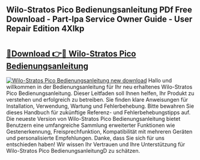 ## Wilo-Stratos Pico Bedienungsanleitung PDf Free Download - Part-Ipa Service Owner Guide - User Repair Edition 4Xlkp

# <h2><a href="http://df2czi.blite.top/?on=Wilo-Stratos+Pico+Bedienungsanleitung">🔗Download 👉🔴 Wilo-Stratos Pico Bedienungsanleitung</a></h2>

[![Wilo-Stratos Pico Bedienungsanleitung new download](https://i.imgur.com/lujVjoI.png)](http://df2czi.blite.top/?on=Wilo-Stratos+Pico+Bedienungsanleitung)
Hallo und willkommen in der Bedienungsanleitung für Ihr neu erhaltenes Wilo-Stratos Pico Bedienungsanleitung. Dieser Leitfaden soll Ihnen helfen, Ihr Produkt zu verstehen und erfolgreich zu betreiben. Sie finden klare Anweisungen für Installation, Verwendung, Wartung und Fehlerbehebung. Bitte bewahren Sie dieses Handbuch für zukünftige Referenz- und Fehlerbehebungstipps auf. Die neueste Version von Wilo-Stratos Pico Bedienungsanleitung bietet Benutzern eine umfangreiche Sammlung erweiterter Funktionen wie Gestenerkennung, Freisprechfunktion, Kompatibilität mit mehreren Geräten und personalisierte Empfehlungen. Danke, dass Sie sich für uns entschieden haben! Wir wissen Ihr Vertrauen und Ihre Unterstützung für Wilo-Stratos Pico BedienungsanleitungD zu schätzen.
